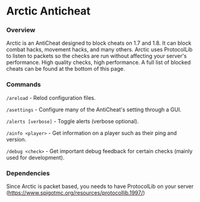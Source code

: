 # Arctic Anticheat

### Overview
Arctic is an AntiCheat designed to block cheats on 1.7 and 1.8. It can block combat hacks, movement hacks, and many others. Arctic uses ProtocolLib to listen to packets so the checks are run without affecting your server's performance. High quality checks, high performance. A full list of blocked cheats can be found at the bottom of this page.

### Commands
`/areload` - Relod configuration files.

`/asettings` - Configure many of the AntiCheat's setting through a GUI.

`/alerts [verbose]` - Toggle alerts (verbose optional).

`/ainfo <player>` - Get information on a player such as their ping and version.

`/debug <check>` - Get important debug feedback for certain checks (mainly used for development).

### Dependencies
Since Arctic is packet based, you needs to have ProtocolLib on your server (https://www.spigotmc.org/resources/protocollib.1997/)

